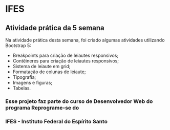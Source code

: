 # IFES

## Atividade prática da 5 semana

Na atividade prática desta semana, foi criado algumas atividades utilizando Bootstrap 5: 
* Breakpoints para criação de leiautes responsivos;
* Contêineres para criação de leiautes responsivos;
* Sistema de leiaute em grid;
* Formatação de colunas de leiaute;
* Tipografia;
* Imagens e figuras;
* Tabelas.

### Esse projeto faz parte do curso de Desenvolvedor Web do programa Reprograme-se do
### IFES - Instituto Federal do Espírito Santo
